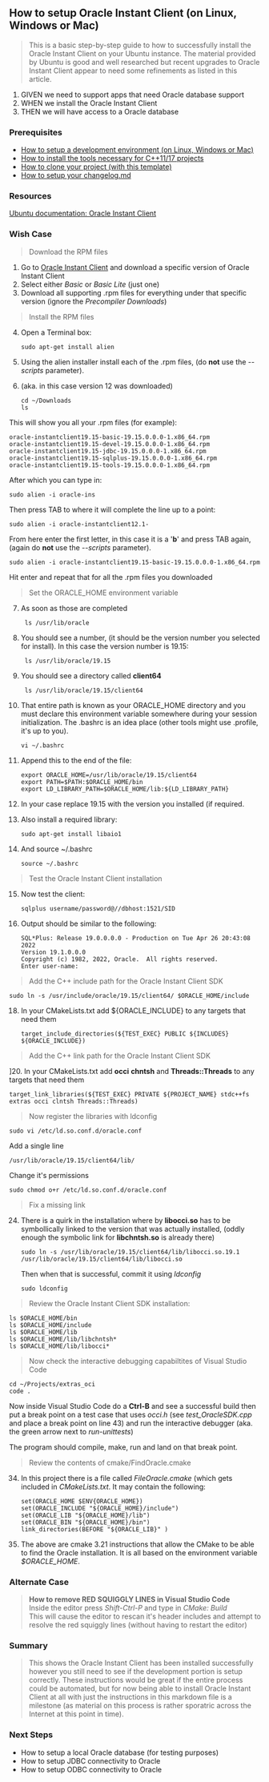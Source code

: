 
## How to setup Oracle Instant Client (on Linux, Windows or Mac)
> This is a basic step-by-step guide to how to successfully install the Oracle Instant Client on your Ubuntu instance. The material provided by Ubuntu is good and well researched but recent upgrades to Oracle Instant Client appear to need some refinements as listed in this article.

 1. GIVEN we need to support apps that need Oracle database support
 2. WHEN we install the Oracle Instant Client
 3. THEN we will have access to a Oracle database

### Prerequisites

- [How to setup a development environment (on Linux, Windows or Mac)](https://github.com/perriera/extras_oci/blob/dev/docs/ENVIRONMENT.md)
- [How to install the tools necessary for C++11/17 projects](https://github.com/perriera/extras_oci/blob/dev/docs/INSTALL.md)
- [How to clone your project (with this template)](https://github.com/perriera/extras_oci/blob/dev/docs/CLONE.md)
- [How to setup your changelog.md](https://github.com/perriera/extras_oci/blob/dev/docs/CHANGELOG.md)

### Resources
[Ubuntu documentation: Oracle Instant Client](https://help.ubuntu.com/community/Oracle%20Instant%20Client)

### Wish Case
> Download the RPM files
 1. Go to [Oracle Instant Client](https://help.ubuntu.com/community/Oracle%20Instant%20Client) and download a specific version of Oracle Instant Client
 2. Select either *Basic* or *Basic Lite* (just one)
 3. Download all supporting .rpm files for everything under that specific version (ignore the _Precompiler Downloads_)
> Install the RPM files
 4. Open a Terminal box:
 
		sudo apt-get install alien
		 
 8. Using the alien installer install each of the .rpm files, (do **not** use the *--scripts* parameter).
 9. (aka. in this case version 12 was downloaded)

		cd ~/Downloads
		ls 
This will show you all your .rpm files (for example):

	oracle-instantclient19.15-basic-19.15.0.0.0-1.x86_64.rpm
	oracle-instantclient19.15-devel-19.15.0.0.0-1.x86_64.rpm
	oracle-instantclient19.15-jdbc-19.15.0.0.0-1.x86_64.rpm
	oracle-instantclient19.15-sqlplus-19.15.0.0.0-1.x86_64.rpm
	oracle-instantclient19.15-tools-19.15.0.0.0-1.x86_64.rpm

After which you can type in:

	sudo alien -i oracle-ins

Then press TAB to where it will complete the line up to a point:

	sudo alien -i oracle-instantclient12.1-

From here enter the first letter, in this case it is a '**b**' and press TAB again, (again do **not** use the *--scripts* parameter).

	sudo alien -i oracle-instantclient19.15-basic-19.15.0.0.0-1.x86_64.rpm

Hit enter and repeat that for all the .rpm files you downloaded
> Set the ORACLE_HOME environment variable

7. As soon as those are completed 

		ls /usr/lib/oracle

8. You should see a number, (it should be the version number you selected for install). In this case the version number is 19.15:

		ls /usr/lib/oracle/19.15

9. You should see a directory called **client64**

		ls /usr/lib/oracle/19.15/client64

10. That entire path is known as your ORACLE_HOME directory and you must declare this environment variable somewhere during your session initialization. The .bashrc is an idea place (other tools might use .profile, it's up to you).

		vi ~/.bashrc

11. Append this to the end of the file:

		export ORACLE_HOME=/usr/lib/oracle/19.15/client64
		export PATH=$PATH:$ORACLE_HOME/bin
		export LD_LIBRARY_PATH=$ORACLE_HOME/lib:${LD_LIBRARY_PATH}

12. In your case replace 19.15 with the version you installed (if required.
13. Also install a required library: 

		sudo apt-get install libaio1

14. And source ~/.bashrc

		source ~/.bashrc

> Test the Oracle Instant Client installation
15. Now test the client:

		sqlplus username/password@//dbhost:1521/SID

16. Output should be similar to the following:

		SQL*Plus: Release 19.0.0.0.0 - Production on Tue Apr 26 20:43:08 2022
		Version 19.1.0.0.0
		Copyright (c) 1982, 2022, Oracle.  All rights reserved.
		Enter user-name:
> Add the C++ include path for the Oracle Instant Client SDK
	
	sudo ln -s /usr/include/oracle/19.15/client64/ $ORACLE_HOME/include

18. In your CMakeLists.txt add ${ORACLE_INCLUDE} to any targets that need them

		target_include_directories(${TEST_EXEC} PUBLIC ${INCLUDES}  ${ORACLE_INCLUDE})

> Add the C++ link path for the Oracle Instant Client SDK

]20. In your CMakeLists.txt add **occi**  **chntsh** and **Threads::Threads** to any targets that need them

	target_link_libraries(${TEST_EXEC} PRIVATE ${PROJECT_NAME} stdc++fs extras occi clntsh Threads::Threads)

> Now register the libraries with ldconfig

	sudo vi /etc/ld.so.conf.d/oracle.conf

Add a single line 

	/usr/lib/oracle/19.15/client64/lib/

Change it's permissions 

	sudo chmod o+r /etc/ld.so.conf.d/oracle.conf

> Fix a missing link

24. There is a quirk in the installation where by **libocci.so** has to be symbollically linked to the version that was actually installed, (oddly enough the symbolic link for **libchntsh.so** is already there)

		sudo ln -s /usr/lib/oracle/19.15/client64/lib/libocci.so.19.1 /usr/lib/oracle/19.15/client64/lib/libocci.so

	Then when that is successful, commit it using *ldconfig*

		sudo ldconfig

> Review the Oracle Instant Client SDK installation:

	ls $ORACLE_HOME/bin
	ls $ORACLE_HOME/include
	ls $ORACLE_HOME/lib
	ls $ORACLE_HOME/lib/libchntsh*
	ls $ORACLE_HOME/lib/libocci*

> Now check the interactive debugging capabiltites of Visual Studio Code

	cd ~/Projects/extras_oci
	code .

Now inside Visual Studio Code do a **Ctrl-B** and see a successful build then put a break point on a test case that uses *occi.h* (see *test_OracleSDK.cpp* and place a break point on line 43) and run the interactive debugger (aka. the green arrow next to *run-unittests*)

The program should compile, make, run and land on that break point.

> Review the contents of cmake/FindOracle.cmake
34. In this project there is a file called *FileOracle.cmake* (which gets included in *CMakeLists.txt*. It may contain the following:

		set(ORACLE_HOME $ENV{ORACLE_HOME})
		set(ORACLE_INCLUDE "${ORACLE_HOME}/include")
		set(ORACLE_LIB "${ORACLE_HOME}/lib")
		set(ORACLE_BIN "${ORACLE_HOME}/bin")
		link_directories(BEFORE "${ORACLE_LIB}" )
35. The above are cmake 3.21 instructions that allow the CMake to be able to find the Oracle installation. It is all based on the environment variable *$ORACLE_HOME*. 

### Alternate Case
> **How to remove RED SQUIGGLY LINES in Visual Studio Code**<br/>
> Inside the editor press *Shift-Ctrl-P* and type in *CMake: Build* <enter><br/>
> This will cause the editor to rescan it's header includes and attempt to resolve the red squiggly lines (without having to restart the editor)

### Summary
> This shows the Oracle Instant Client has been installed successfully however you still need to see if the development portion is setup correctly. These instructions would be great if the entire process could be automated, but for now being able to install Oracle Instant Client at all with just the instructions in this markdown file is a milestone (as material on this process is rather sporatric across the Internet at this point in time).

### Next Steps
- How to setup a local Oracle database (for testing purposes)
- How to setup JDBC connectivity to Oracle
- How to setup ODBC connectivity to Oracle



